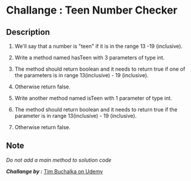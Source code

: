 # Challange :  Teen Number Checker

## Description

1. We'll say that a number is "teen" if it is in the range 13 -19 (inclusive).

2. Write a method named hasTeen with 3 parameters of type int.

3. The method should return boolean and it needs to return true if one of the parameters is in range 13(inclusive) - 19 (inclusive).

4. Otherwise return false.

5. Write another method named isTeen with 1 parameter of type int.

6. The method should return boolean and it needs to return true if the parameter is in range 13(inclusive) - 19 (inclusive).

7. Otherwise return false.

## Note
*Do not add a  main method to solution code*

***Challange by :*** [Tim Buchalka on Udemy](https://www.udemy.com/course/java-the-complete-java-developer-course/)
